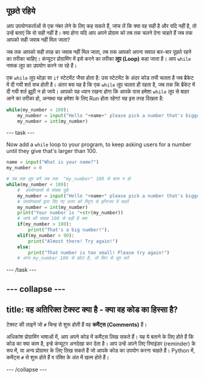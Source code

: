 ## पूछते रहिये

आप उपयोगकर्ताओं से एक नंबर लेने के लिए कह सकते हैं, जांच लें कि क्या वह सही है और यदि नहीं है, तो उन्हें बताएं कि वो सही नहीं है। क्या होगा यदि आप अपने प्रोग्राम को तब तक चलने देना चाहते हैं जब तक आपको सही जवाब नहीं मिल जाता?

जब तक आपको सही तरह का जवाब नहीं मिल जाता, तब तक आपको अपना सवाल बार-बार पूछते रहने का तरीका चाहिए। कंप्यूटर प्रोग्रामिंग में इसे करने का तरीका **लूप (Loop)** कहा जाता है। आप `while` नामक लूप का उपयोग करने जा रहे हैं।

एक `while` लूप थोड़ा सा `if` स्टेटमेंट जैसा होता है: उस स्टेटमेंट के अंदर कोड तभी चलता है जब ब्रैकेट में दी गयी शर्त सच होती है। अंतर बस यह है कि एक `while` लूप चलता ही रहता है, जब तक कि ब्रैकेट में दी गयी शर्त झूठी न हो जाये। आपको यह ध्यान रखना होगा कि आपके पास हमेशा `while` लूप से बाहर आने का तरीका हो, अन्यथा यह हमेशा के लिए Run होता रहेगा! यह इस तरह दिखता है:

```python
while(my_number < 100):
    my_number = input("Hello "+name+" please pick a number that's bigger than 100")
    my_number = int(my_number)
```

--- task ---

Now add a `while` loop to your program, to keep asking users for a number until they give that's larger than 100.

```python
name = input("What is your name?")
my_number = 0

# तब तक लूप करे जब तक  "my_number" 100 से काम न हो 
while(my_number < 100):
    #  उपयोगकर्ता से संख्या पूछे 
    my_number = input("Hello "+name+" please pick a number that's bigger than 100")
    # उपयोगकर्ता द्वारा दिए गए उत्तर को स्ट्रिंग् से इन्टिजर में बदलें 
    my_number = int(my_number)
    print("Your number is "+str(my_number))
    # जांचे की संख्या 100 से बड़ी है क्या 
    if(my_number > 100):
        print("That's a big number!").
    elif(my_number > 90):
        print("Almost there! Try again!")
    else:
        print("That number is too small! Please try again!")
    # अगर my_number 100 से छोटा है, तो फिर से लूप करें
```

--- /task ---

--- collapse ---
---
title: वह अतिरिक्त टेक्स्ट क्या है - क्या वह कोड का हिस्सा है?
---

टेक्स्ट की लाइनें जो `#` चिन्ह से शुरू होती हैं वह **कमैंट्स (Comments)** हैं।

अधिकांश प्रोग्रामिंग भाषाओं में, आप अपने कोड में कमैंट्स लिख सकते हैं। यह ये बताने के लिए होते हैं कि कोड का क्या काम है, इन्हे कंप्यूटर अनदेखा कर देता है। आप उन्हें अपने लिए रिमाइंडर (reminder) के रूप में, या अन्य प्रोग्रामर के लिए लिख सकते हैं जो आपके कोड का उपयोग करना चाहते हैं। Python में, कमेंट्स ` # ` से शुरू होते हैं व पंक्ति के अंत में खत्म होते हैं।

--- /collapse ---
